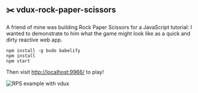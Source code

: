 ## :scissors: vdux-rock-paper-scissors

A friend of mine was building Rock Paper Scissors for a JavaScript tutorial:  I
wanted to demonstrate to him what the game might look like as a quick and dirty
reactive web app.

```
npm install -g budo babelify
npm install
npm start
```

Then visit [http://localhost:9966/](http://localhost:9966/) to play!

![RPS example with vdux](http://i.imgur.com/eZ9Xe9q.png)
